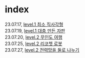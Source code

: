 # index
23.07.17, [level.1 최소 직사각형](https://github.com/Watersky-Network/coding-test-study/blob/main/%EA%B9%80%EC%9E%AC%ED%99%8D/level1/%EC%B5%9C%EC%86%8C%EC%A7%81%EC%82%AC%EA%B0%81%ED%98%95/README.md)
<br>
23.07.19, [level.1 대충 만든 자판](https://github.com/Watersky-Network/coding-test-study/blob/main/%EA%B9%80%EC%9E%AC%ED%99%8D/level1/%EB%8C%80%EC%B6%A9%EB%A7%8C%EB%93%A0%EC%9E%90%ED%8C%90/README.md)
<br>
23.07.20, [level.2 무인도 여행](https://github.com/Watersky-Network/coding-test-study/blob/main/%EA%B9%80%EC%9E%AC%ED%99%8D/level2/%EB%AC%B4%EC%9D%B8%EB%8F%84%20%EC%97%AC%ED%96%89/README.md)
<br>
23.07.25, [level.2 리코쳇 로봇](https://github.com/Watersky-Network/coding-test-study/blob/main/%EA%B9%80%EC%9E%AC%ED%99%8D/level2/%EB%A6%AC%EC%BD%94%EC%B3%87%20%EB%A1%9C%EB%B4%87/README.md)
<br>
23.07.27, [level.2 전력망을 둘로 나누기](https://github.com/Watersky-Network/coding-test-study/blob/main/%EA%B9%80%EC%9E%AC%ED%99%8D/level2/%EC%A0%84%EB%A0%A5%EB%A7%9D%EC%9D%84%20%EB%91%98%EB%A1%9C%20%EB%82%98%EB%88%84%EA%B8%B0/README.md)
